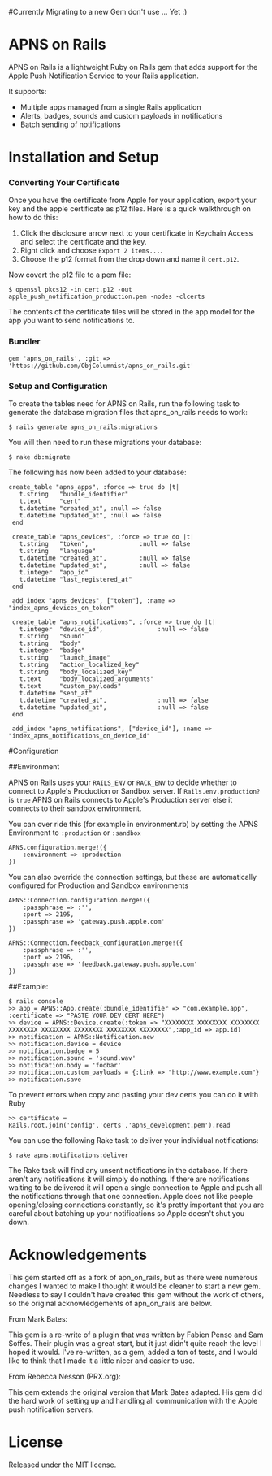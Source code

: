 #Currently Migrating to a new Gem don't use ... Yet :)

# APNS on Rails

APNS on Rails is a lightweight Ruby on Rails gem that adds support for the Apple Push Notification Service to your Rails application.  

It supports:
 
* Multiple apps managed from a single Rails application
* Alerts, badges, sounds and custom payloads in notifications
* Batch sending of notifications


# Installation and Setup

### Converting Your Certificate

Once you have the certificate from Apple for your application, export your key and the apple certificate as p12 files. Here is a quick walkthrough on how to do this:

1. Click the disclosure arrow next to your certificate in Keychain Access and select the certificate and the key. 
2. Right click and choose `Export 2 items...`. 
3. Choose the p12 format from the drop down and name it `cert.p12`. 

Now covert the p12 file to a pem file:

	$ openssl pkcs12 -in cert.p12 -out apple_push_notification_production.pem -nodes -clcerts

The contents of the certificate files will be stored in the app model for the app you want to send notifications to.

### Bundler

	gem 'apns_on_rails', :git => 'https://github.com/ObjColumnist/apns_on_rails.git'

### Setup and Configuration

To create the tables need for APNS on Rails, run the following task to generate the database migration files that apns_on_rails needs to work:

	$ rails generate apns_on_rails:migrations
	
You will then need to run these migrations your database:

	$ rake db:migrate

The following has now been added to your database:

	create_table "apns_apps", :force => true do |t|
	   t.string   "bundle_identifier"
	   t.text     "cert"
	   t.datetime "created_at", :null => false
	   t.datetime "updated_at", :null => false
	 end

	 create_table "apns_devices", :force => true do |t|
	   t.string   "token",              :null => false
	   t.string   "language"
	   t.datetime "created_at",         :null => false
	   t.datetime "updated_at",         :null => false
	   t.integer  "app_id"
	   t.datetime "last_registered_at"
	 end

	 add_index "apns_devices", ["token"], :name => "index_apns_devices_on_token"

	 create_table "apns_notifications", :force => true do |t|
	   t.integer  "device_id",               :null => false
	   t.string   "sound"
	   t.string   "body"
	   t.integer  "badge"
	   t.string   "launch_image"
	   t.string   "action_localized_key"
	   t.string   "body_localized_key"
	   t.text     "body_localized_arguments"
	   t.text     "custom_payloads"
	   t.datetime "sent_at"
	   t.datetime "created_at",              :null => false
	   t.datetime "updated_at",              :null => false
	 end

	 add_index "apns_notifications", ["device_id"], :name => "index_apns_notifications_on_device_id"

#Configuration

##Environment

APNS on Rails uses your `RAILS_ENV` or `RACK_ENV` to decide whether to connect to Apple's Production or Sandbox server. If `Rails.env.production?` is `true` APNS on Rails connects to Apple's Production server else it connects to their sandbox environment.

You can over ride this (for example in environment.rb) by setting the APNS Environment to `:production` or `:sandbox`

	APNS.configuration.merge!({
		:environment => :production
	})

You can also override the connection settings, but these are automatically configured for Production and Sandbox environments

	APNS::Connection.configuration.merge!({
		:passphrase => :'',
		:port => 2195,
		:passphrase => 'gateway.push.apple.com'
	})

	APNS::Connection.feedback_configuration.merge!({
		:passphrase => :'',
		:port => 2196,
		:passphrase => 'feedback.gateway.push.apple.com'
	})


##Example:

	$ rails console
	>> app = APNS::App.create(:bundle_identifier => "com.example.app", :certificate => "PASTE YOUR DEV CERT HERE")
	>> device = APNS::Device.create(:token => "XXXXXXXX XXXXXXXX XXXXXXXX XXXXXXXX XXXXXXXX XXXXXXXX XXXXXXXX XXXXXXXX",:app_id => app.id)
	>> notification = APNS::Notification.new
	>> notification.device = device
	>> notification.badge = 5
	>> notification.sound = 'sound.wav'
	>> notification.body = 'foobar'
	>> notification.custom_payloads = {:link => "http://www.example.com"}
	>> notification.save
  
To prevent errors when copy and pasting your dev certs you can do it with Ruby

	>> certificate =  Rails.root.join('config','certs','apns_development.pem').read 

You can use the following Rake task to deliver your individual notifications:

	$ rake apns:notifications:deliver

The Rake task will find any unsent notifications in the database. If there aren't any notifications it will simply do nothing. If there are notifications waiting to be delivered it will open a single connection to Apple and push all the notifications through that one connection. Apple does not like people opening/closing connections constantly, so it's pretty important that you are careful about batching up your notifications so Apple doesn't shut you down.


# Acknowledgements

This gem started off as a fork of apn_on_rails, but as there were numerous changes I wanted to make I thought it would be cleaner to start a new gem. Needless to say I couldn't have created this gem without the work of others, so the original acknowledgements of apn_on_rails are below.

From Mark Bates: 

This gem is a re-write of a plugin that was written by Fabien Penso and Sam Soffes.
Their plugin was a great start, but it just didn't quite reach the level I hoped it would.
I've re-written, as a gem, added a ton of tests, and I would like to think that I made it
a little nicer and easier to use.

From Rebecca Nesson (PRX.org): 

This gem extends the original version that Mark Bates adapted.  His gem did the hard
work of setting up and handling all communication with the Apple push notification servers.

# License

Released under the MIT license.
